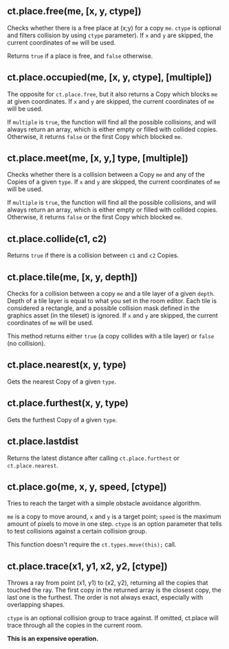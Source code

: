 ## ct.place.free(me, [x, y, ctype])

Checks whether there is a free place at (x;y) for a copy `me`. `ctype` is optional and filters collision by using `ctype` parameter). If `x` and `y` are skipped, the current coordinates of `me` will be used.

Returns `true` if a place is free, and `false` otherwise.


## ct.place.occupied(me, [x, y, ctype], [multiple])

The opposite for `ct.place.free`, but it also returns a Copy which blocks `me` at given coordinates. If `x` and `y` are skipped, the current coordinates of `me` will be used.

If `multiple` is `true`, the function will find all the possible collisions, and will always return an array, which is either empty or filled with collided copies. Otherwise, it returns `false` or the first Copy which blocked `me`.

## ct.place.meet(me, [x, y,] type, [multiple])

Checks whether there is a collision between a Copy `me` and any of the Copies of a given `type`. If `x` and `y` are skipped, the current coordinates of `me` will be used.

If `multiple` is `true`, the function will find all the possible collisions, and will always return an array, which is either empty or filled with collided copies. Otherwise, it returns `false` or the first Copy which blocked `me`.

## ct.place.collide(c1, c2)

Returns `true` if there is a collision between `c1` and `c2` Copies.

## ct.place.tile(me, [x, y, depth])

Checks for a collision between a copy `me` and a tile layer of a given `depth`. Depth of a tile layer is equal to what you set in the room editor. Each tile is considered a rectangle, and a possible collision mask defined in the graphics asset (in the tileset) is ignored. If `x` and `y` are skipped, the current coordinates of `me` will be used.

This method returns either `true` (a copy collides with a tile layer) or `false` (no collision).


## ct.place.nearest(x, y, type)

Gets the nearest Copy of a given `type`.


## ct.place.furthest(x, y, type)

Gets the furthest Copy of a given `type`.


## ct.place.lastdist

Returns the latest distance after calling `ct.place.furthest` or `ct.place.nearest`.


## ct.place.go(me, x, y, speed, [ctype])

Tries to reach the target with a simple obstacle avoidance algorithm.

`me` is a copy to move around, `x` and `y` is a target point; `speed` is the maximum amount of pixels to move in one step. `ctype` is an option parameter that tells to test collisions against a certain collision group.

This function doesn't require the `ct.types.move(this);` call.

## ct.place.trace(x1, y1, x2, y2, [ctype])

Throws a ray from point (x1, y1) to (x2, y2), returning all the copies that touched the ray.
The first copy in the returned array is the closest copy, the last one is the furthest. The order is not always exact, especially with overlapping shapes.

`ctype` is an optional collision group to trace against. If omitted, ct.place will trace through all the copies in the current room.

**This is an expensive operation.**